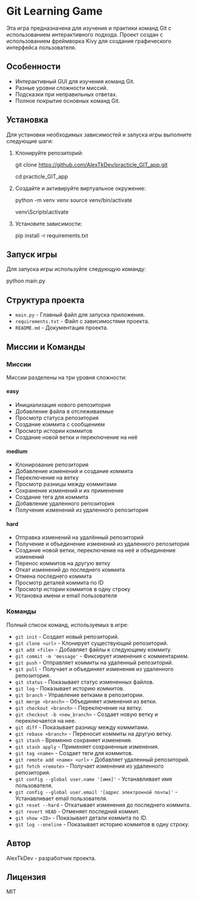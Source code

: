 # Git Learning Game

Эта игра предназначена для изучения и практики команд Git с использованием интерактивного подхода. Проект создан с использованием фреймворка Kivy для создания графического интерфейса пользователя.

## Особенности

- Интерактивный GUI для изучения команд Git.
- Разные уровни сложности миссий.
- Подсказки при неправильных ответах.
- Полное покрытие основных команд Git.

## Установка

Для установки необходимых зависимостей и запуска игры выполните следующие шаги:

   1. Клонируйте репозиторий:

      git clone https://github.com/AlexTkDev/practicle_GIT_app.git

       cd practicle_GIT_app

   3. Создайте и активируйте виртуальное окружение:

      python -m venv venv
      source venv/bin/activate

      venv\Scripts\activate


   4. Установите зависимости:

         pip install -r requirements.txt

## Запуск игры

Для запуска игры используйте следующую команду:
   
   python main.py
   


## Структура проекта

- `main.py` - Главный файл для запуска приложения.
- `requirements.txt` - Файл с зависимостями проекта.
- `README.md` - Документация проекта.

## Миссии и Команды

### Миссии

Миссии разделены на три уровня сложности:

#### easy

- Инициализация нового репозитория
- Добавление файла в отслеживаемые
- Просмотр статуса репозитория
- Создание коммита с сообщением
- Просмотр истории коммитов
- Создание новой ветки и переключение на неё

#### medium

- Клонирование репозитория
- Добавление изменений и создание коммита
- Переключение на ветку
- Просмотр разницы между коммитами
- Сохранение изменений и их применение
- Создание тега для коммита
- Добавление удаленного репозитория
- Получение изменений из удаленного репозитория

#### hard

- Отправка изменений на удалённый репозиторий
- Получение и объединение изменений из удаленного репозитория
- Создание новой ветки, переключение на неё и объединение изменений
- Перенос коммитов на другую ветку
- Откат изменений до последнего коммита
- Отмена последнего коммита
- Просмотр деталей коммита по ID
- Просмотр истории коммитов в одну строку
- Установка имени и email пользователя

### Команды

Полный список команд, используемых в игре:

- `git init` - Создает новый репозиторий.
- `git clone <url>` - Клонирует существующий репозиторий.
- `git add <file>` - Добавляет файлы к следующему коммиту.
- `git commit -m 'message'` - Фиксирует изменения с комментарием.
- `git push` - Отправляет коммиты на удаленный репозиторий.
- `git pull` - Получает и объединяет изменения из удаленного репозитория.
- `git status` - Показывает статус измененных файлов.
- `git log` - Показывает историю коммитов.
- `git branch` - Управление ветками в репозитории.
- `git merge <branch>` - Объединяет изменения из ветки.
- `git checkout <branch>` - Переключение на ветку.
- `git checkout -b <new_branch>` - Создает новую ветку и переключается на нее.
- `git diff` - Показывает разницу между коммитами.
- `git rebase <branch>` - Переносит коммиты на другую ветку.
- `git stash` - Временно сохраняет изменения.
- `git stash apply` - Применяет сохраненные изменения.
- `git tag <name>` - Создает теги для коммитов.
- `git remote add <name> <url>` - Добавляет удаленный репозиторий.
- `git fetch <remote>` - Получает изменения из удаленного репозитория.
- `git config --global user.name '[имя]'` - Устанавливает имя пользователя.
- `git config --global user.email '[адрес электронной почты]'` - Устанавливает email пользователя.
- `git reset --hard` - Откатывает изменения до последнего коммита.
- `git revert HEAD` - Отменяет последний коммит.
- `git show <ID>` - Показывает детали коммита по ID.
- `git log --oneline` - Показывает историю коммитов в одну строку.

## Автор

AlexTkDev - разработчик проекта.

## Лицензия

MIT
